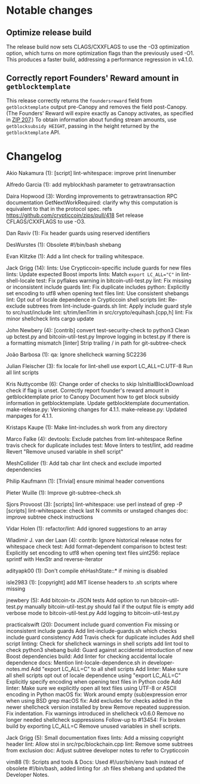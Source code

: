 Notable changes
===============

Optimize release build
----------------------
The release build now sets CLAGS/CXXFLAGS to use the -O3 optimization
option, which turns on more optimization flags than the previously used
-O1. This produces a faster build, addressing a performance regression in 
v4.1.0.

Correctly report Founders' Reward amount in `getblocktemplate`
--------------------------------------------------------------
This release correctly returns the `foundersreward` field from `getblocktemplate`
output pre-Canopy and removes the field post-Canopy. (The Founders' Reward will
expire exactly as Canopy activates, as specified in [ZIP 207](https://zips.z.cash/zip-0207).)
To obtain information about funding stream amounts, use `getblocksubsidy HEIGHT`,
passing in the height returned by the `getblocktemplate` API.

Changelog
=========

Akio Nakamura (1):
      [script] lint-whitespace: improve print linenumber

Alfredo Garcia (1):
      add myblockhash parameter to getrawtransaction

Daira Hopwood (3):
      Wording improvements to getrawtransaction RPC documentation
      GetNextWorkRequired: clarify why this computation is equivalent to that in the protocol spec. refs https://github.com/crypticcoin/zips/pull/418
      Set release CFLAGS/CXXFLAGS to use -O3.

Dan Raviv (1):
      Fix header guards using reserved identifiers

DesWurstes (1):
      Obsolete #!/bin/bash shebang

Evan Klitzke (1):
      Add a lint check for trailing whitespace.

Jack Grigg (14):
      lints: Use Crypticcoin-specific include guards for new files
      lints: Update expected Boost imports
      lints: Match `export LC_ALL="C"` in lint-shell-locale
      test: Fix pyflakes warning in bitcoin-util-test.py
      lint: Fix missing or inconsistent include guards
      lint: Fix duplicate includes
      python: Explicitly set encoding to utf8 when opening text files
      lint: Use consistent shebangs
      lint: Opt out of locale dependence in Crypticcoin shell scripts
      lint: Re-exclude subtrees from lint-include-guards.sh
      lint: Apply include guard style to src/rust/include
      lint: s/trim/lenTrim in src/crypto/equihash.[cpp,h]
      lint: Fix minor shellcheck lints
      cargo update

John Newbery (4):
      [contrib] convert test-security-check to python3
      Clean up bctest.py and bitcoin-util-test.py
      Improve logging in bctest.py if there is a formatting mismatch
      [linter] Strip trailing / in path for git-subtree-check

João Barbosa (1):
      qa: Ignore shellcheck warning SC2236

Julian Fleischer (3):
      fix locale for lint-shell
      use export LC_ALL=C.UTF-8
      Run all lint scripts

Kris Nuttycombe (6):
      Change order of checks to skip IsInitialBlockDownload check if flag is unset.
      Correctly report founder's reward amount in getblocktemplate prior to Canopy
      Document how to get block subsidy information in getblocktemplate.
      Update getblocktemplate documentation.
      make-release.py: Versioning changes for 4.1.1.
      make-release.py: Updated manpages for 4.1.1.

Kristaps Kaupe (1):
      Make lint-includes.sh work from any directory

Marco Falke (4):
      devtools: Exclude patches from lint-whitespace
      Refine travis check for duplicate includes
      test: Move linters to test/lint, add readme
      Revert "Remove unused variable in shell script"

MeshCollider (1):
      Add tab char lint check and exclude imported dependencies

Philip Kaufmann (1):
      [Trivial] ensure minimal header conventions

Pieter Wuille (1):
      Improve git-subtree-check.sh

Sjors Provoost (3):
      [scripts] lint-whitespace: use perl instead of grep -P
      [scripts] lint-whitespace: check last N commits or unstaged changes
      doc: improve subtree check instructions

Vidar Holen (1):
      refactor/lint: Add ignored suggestions to an array

Wladimir J. van der Laan (4):
      contrib: Ignore historical release notes for whitespace check
      test: Add format-dependent comparison to bctest
      test: Explicitly set encoding to utf8 when opening text files
      uint256: replace sprintf with HexStr and reverse-iterator

adityapk00 (1):
      Don't compile ehHashState::* if mining is disabled

isle2983 (1):
      [copyright] add MIT license headers to .sh scripts where missing

jnewbery (5):
      Add bitcoin-tx JSON tests
      Add option to run bitcoin-util-test.py manually
      bitcoin-util-test.py should fail if the output file is empty
      add verbose mode to bitcoin-util-test.py
      Add logging to bitcoin-util-test.py

practicalswift (20):
      Document include guard convention
      Fix missing or inconsistent include guards
      Add lint-include-guards.sh which checks include guard consistency
      Add Travis check for duplicate includes
      Add shell script linting: Check for shellcheck warnings in shell scripts
      add lint tool to check python3 shebang
      build: Guard against accidental introduction of new Boost dependencies
      build: Add linter for checking accidental locale dependence
      docs: Mention lint-locale-dependence.sh in developer-notes.md
      Add "export LC_ALL=C" to all shell scripts
      Add linter: Make sure all shell scripts opt out of locale dependence using "export LC_ALL=C"
      Explicitly specify encoding when opening text files in Python code
      Add linter: Make sure we explicitly open all text files using UTF-8 or ASCII encoding in Python
      macOS fix: Work around empty (sub)expression error when using BSD grep
      macOS fix: Add excludes for checks added in the newer shellcheck version installed by brew
      Remove repeated suppression. Fix indentation.
      Fix warnings introduced in shellcheck v0.6.0
      Remove no longer needed shellcheck suppressions
      Follow-up to #13454: Fix broken build by exporting LC_ALL=C
      Remove unused variables in shell scripts.

Jack Grigg (5):
      Small documentation fixes
      lints: Add a missing copyright header
      lint: Allow stoi in src/rpc/blockchain.cpp
      lint: Remove some subtrees from exclusion
      doc: Adjust subtree developer notes to refer to Crypticcoin

vim88 (1):
      Scripts and tools & Docs: Used #!/usr/bin/env bash instead of obsolete #!/bin/bash, added linting for .sh files shebang and updated the Developer Notes.

